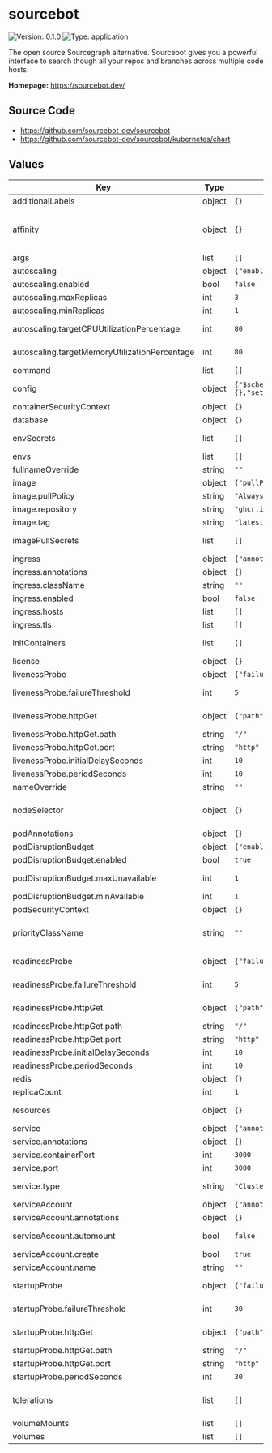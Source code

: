 # sourcebot

![Version: 0.1.0](https://img.shields.io/badge/Version-0.1.0-informational?style=flat-square) ![Type: application](https://img.shields.io/badge/Type-application-informational?style=flat-square)

The open source Sourcegraph alternative. Sourcebot gives you a powerful interface to search though all your repos and branches across multiple code hosts.

**Homepage:** <https://sourcebot.dev/>

## Source Code

* <https://github.com/sourcebot-dev/sourcebot>
* <https://github.com/sourcebot-dev/sourcebot/kubernetes/chart>

## Values

| Key | Type | Default | Description |
|-----|------|---------|-------------|
| additionalLabels | object | `{}` | Add extra labels to all resources. |
| affinity | object | `{}` | Set affinity rules for pod scheduling. Defaults to soft anti-affinity if not set. See: https://kubernetes.io/docs/concepts/scheduling-eviction/assign-pod-node/ |
| args | list | `[]` | Override the default arguments of the container. |
| autoscaling | object | `{"enabled":false,"maxReplicas":3,"minReplicas":1,"targetCPUUtilizationPercentage":80,"targetMemoryUtilizationPercentage":80}` | Configure Horizontal Pod Autoscaler. |
| autoscaling.enabled | bool | `false` | Enable or disable Horizontal Pod Autoscaler. |
| autoscaling.maxReplicas | int | `3` | Maximum number of replicas. |
| autoscaling.minReplicas | int | `1` | Minimum number of replicas. |
| autoscaling.targetCPUUtilizationPercentage | int | `80` | Target CPU utilization percentage for autoscaling. |
| autoscaling.targetMemoryUtilizationPercentage | int | `80` | Target memory utilization percentage for autoscaling. |
| command | list | `[]` | Override the default command of the container. |
| config | object | `{"$schema":"https://raw.githubusercontent.com/sourcebot-dev/sourcebot/main/schemas/v3/index.json","connections":{},"settings":{}}` | Configure Sourcebot-specific application settings. |
| containerSecurityContext | object | `{}` | Set the container-level security context. |
| database | object | `{}` | Configure the database secret. |
| envSecrets | list | `[]` | Set environment variables from Kubernetes secrets. |
| envs | list | `[]` | Set additional environment variables. |
| fullnameOverride | string | `""` | Override the full name of the chart. |
| image | object | `{"pullPolicy":"Always","repository":"ghcr.io/sourcebot-dev/sourcebot","tag":"latest"}` | Configure the container image. |
| image.pullPolicy | string | `"Always"` | Image pull policy. |
| image.repository | string | `"ghcr.io/sourcebot-dev/sourcebot"` | Container image repository. |
| image.tag | string | `"latest"` | Container image tag. |
| imagePullSecrets | list | `[]` | Configure image pull secrets for private registries. |
| ingress | object | `{"annotations":{},"className":"","enabled":false,"hosts":[],"tls":[]}` | Configure ingress for Sourcebot. |
| ingress.annotations | object | `{}` | Ingress annotations. |
| ingress.className | string | `""` | Ingress class name. |
| ingress.enabled | bool | `false` | Enable or disable ingress. |
| ingress.hosts | list | `[]` | List of hostnames and paths for ingress rules. |
| ingress.tls | list | `[]` | TLS settings for ingress. |
| initContainers | list | `[]` | Configure init containers to run before the main container. |
| license | object | `{}` | Configure the enterprise license key secret. |
| livenessProbe | object | `{"failureThreshold":5,"httpGet":{"path":"/","port":"http"},"initialDelaySeconds":10,"periodSeconds":10}` | Liveness probe to check if the container is alive. |
| livenessProbe.failureThreshold | int | `5` | Number of consecutive failures before marking the container as unhealthy. |
| livenessProbe.httpGet | object | `{"path":"/","port":"http"}` | Http GET request to check if the container is alive. |
| livenessProbe.httpGet.path | string | `"/"` | Path to check. |
| livenessProbe.httpGet.port | string | `"http"` | Port to check. |
| livenessProbe.initialDelaySeconds | int | `10` | Initial delay before the first probe. |
| livenessProbe.periodSeconds | int | `10` | Frequency of the probe. |
| nameOverride | string | `""` | Override the name of the chart. |
| nodeSelector | object | `{}` | Set node selector constraints. See: https://kubernetes.io/docs/concepts/scheduling-eviction/assign-pod-node/#nodeselector |
| podAnnotations | object | `{}` | Add annotations to the pod metadata. |
| podDisruptionBudget | object | `{"enabled":true,"maxUnavailable":1,"minAvailable":1}` | Configure Pod Disruption Budget. |
| podDisruptionBudget.enabled | bool | `true` | Enable Pod Disruption Budget. |
| podDisruptionBudget.maxUnavailable | int | `1` | Maximum number of pods that can be unavailable. |
| podDisruptionBudget.minAvailable | int | `1` | Minimum number of pods that must be available. |
| podSecurityContext | object | `{}` | Set the pod-level security context. |
| priorityClassName | string | `""` | Set the priority class name for pods. See: https://kubernetes.io/docs/concepts/scheduling-eviction/pod-priority-preemption/ |
| readinessProbe | object | `{"failureThreshold":5,"httpGet":{"path":"/","port":"http"},"initialDelaySeconds":10,"periodSeconds":10}` | Readiness probe to check if the container is ready to serve traffic. |
| readinessProbe.failureThreshold | int | `5` | Number of consecutive failures before marking the container as not ready. |
| readinessProbe.httpGet | object | `{"path":"/","port":"http"}` | Http GET request to check if the container is ready. |
| readinessProbe.httpGet.path | string | `"/"` | Path to check. |
| readinessProbe.httpGet.port | string | `"http"` | Port to check. |
| readinessProbe.initialDelaySeconds | int | `10` | Initial delay before the first probe. |
| readinessProbe.periodSeconds | int | `10` | Frequency of the probe. |
| redis | object | `{}` | Configure the Redis secret. |
| replicaCount | int | `1` | Set the number of replicas for the deployment. |
| resources | object | `{}` | Configure resource requests and limits for the container. |
| service | object | `{"annotations":{},"containerPort":3000,"port":3000,"type":"ClusterIP"}` | Configure the Sourcebot Kubernetes service. |
| service.annotations | object | `{}` | Service annotations. |
| service.containerPort | int | `3000` | Internal container port. |
| service.port | int | `3000` | External service port. |
| service.type | string | `"ClusterIP"` | Type of the Kubernetes service (e.g., ClusterIP, NodePort, LoadBalancer). |
| serviceAccount | object | `{"annotations":{},"automount":false,"create":true,"name":""}` | Configure the ServiceAccount. |
| serviceAccount.annotations | object | `{}` | Add annotations to the ServiceAccount. |
| serviceAccount.automount | bool | `false` | Enable or disable automatic ServiceAccount mounting. |
| serviceAccount.create | bool | `true` | Create a new ServiceAccount. |
| serviceAccount.name | string | `""` | Use an existing ServiceAccount (if set). |
| startupProbe | object | `{"failureThreshold":30,"httpGet":{"path":"/","port":"http"},"periodSeconds":30}` | Startup probe to check if the container has started successfully. |
| startupProbe.failureThreshold | int | `30` | Number of seconds to wait before starting the probe. |
| startupProbe.httpGet | object | `{"path":"/","port":"http"}` | Http GET request to check if the container has started. |
| startupProbe.httpGet.path | string | `"/"` | Path to check. |
| startupProbe.httpGet.port | string | `"http"` | Port to check. |
| startupProbe.periodSeconds | int | `30` | Initial delay before the first probe. |
| tolerations | list | `[]` | Set tolerations for pod scheduling. See: https://kubernetes.io/docs/concepts/scheduling-eviction/taint-and-toleration/ |
| volumeMounts | list | `[]` | Define volume mounts for the container. |
| volumes | list | `[]` | Define additional volumes. |

